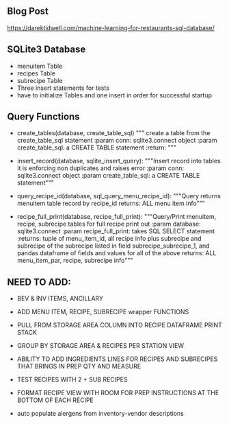 ## Blog Post
https://darektidwell.com/machine-learning-for-restaurants-sql-database/

## SQLite3 Database

- menuitem Table
- recipes Table
- subrecipe Table
- Three insert statements for tests
- have to initialize Tables and one insert in order for successful startup

## Query Functions

- create_tables(database, create_table_sql)
     """ create a table from the create_table_sql statement
    :param conn: sqlite3.connect object
    :param create_table_sql: a CREATE TABLE statement
    :return:
    """
- insert_record(database, sqlite_insert_query):
    """Insert record into tables 
    it is enforcing non duplicates and raises error
    :param conn: sqlite3.connect object
    :param create_table_sql: a CREATE TABLE statement"""
    
- query_recipe_id(database, sql_query_menu_recipe_id):
    """Query returns menuitem table record by recipe_id
    returns: ALL menu item info"""
    
- recipe_full_print(database, recipe_full_print):
    """Query/Print menuitem, recipe, subrecipe tables for full recipe print out
    :param database: sqlite3.connect
    :param recipe_full_print: takes SQL SELECT statement 
    :returns: tuple of menu_item_id, all recipe info plus subrecipe and
        subrecipe of the subrecipe listed in field subrecipe_subrecipe_1,
        and pandas dataframe of fields and values for all of the above
    returns: ALL menu_item_par, recipe, subrecipe info"""

## NEED TO ADD:

- BEV & INV ITEMS, ANCILLARY

- ADD MENU ITEM, RECIPE, SUBRECIPE wrapper FUNCTIONS

- PULL FROM STORAGE AREA COLUMN INTO RECIPE DATAFRAME PRINT STACK

- GROUP BY STORAGE AREA & RECIPES PER STATION VIEW

- ABILITY TO ADD INGREDIENTS LINES FOR RECIPES AND SUBRECIPES THAT BRINGS IN PREP QTY AND MEASURE

- TEST RECIPES WITH 2 + SUB RECIPES

- FORMAT RECIPE VIEW WITH ROOM FOR PREP INSTRUCTIONS AT THE BOTTOM OF EACH RECIPE

- auto populate alergens from inventory-vendor descriptions
